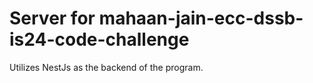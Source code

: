 # Server for mahaan-jain-ecc-dssb-is24-code-challenge

Utilizes NestJs as the backend of the program.